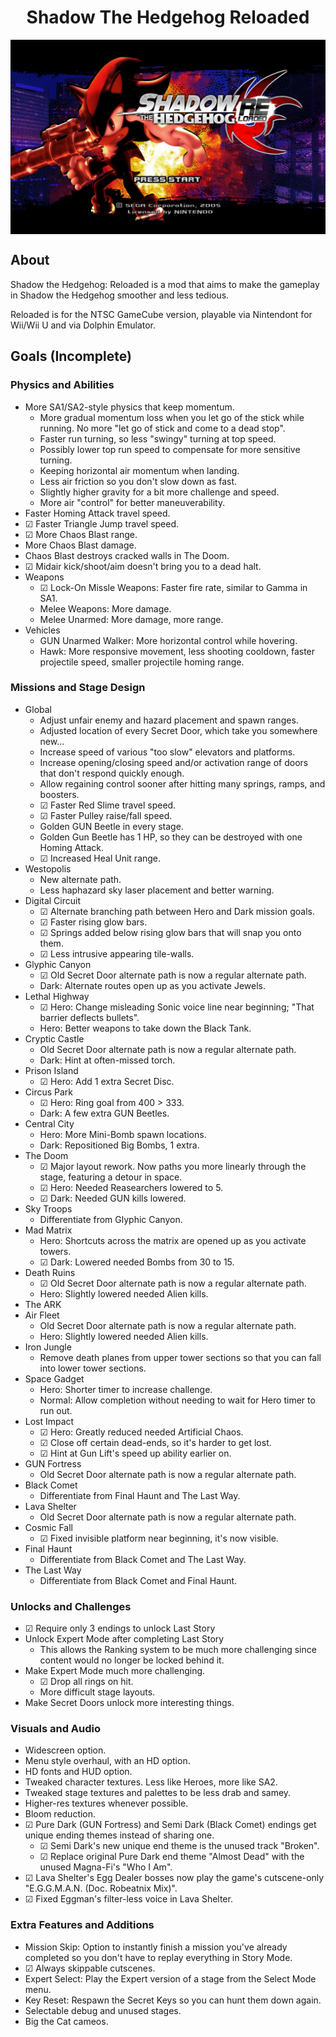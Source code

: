 <div align="center"><h1>Shadow The Hedgehog Reloaded</h1>
<img src="https://raw.githubusercontent.com/ShadowTheHedgehogHacking/ShdTH-Reloaded/master/res/title_screen.png" align="center" />
</div>

## About
Shadow the Hedgehog: Reloaded is a mod that aims to make the gameplay in Shadow the Hedgehog smoother and less tedious.

Reloaded is for the NTSC GameCube version, playable via Nintendont for Wii/Wii U and via Dolphin Emulator.

## Goals (Incomplete)

### Physics and Abilities
- More SA1/SA2-style physics that keep momentum.
  - More gradual momentum loss when you let go of the stick while running. No more "let go of stick and come to a dead stop".
  - Faster run turning, so less "swingy" turning at top speed.
  - Possibly lower top run speed to compensate for more sensitive turning.
  - Keeping horizontal air momentum when landing.
  - Less air friction so you don't slow down as fast.
  - Slightly higher gravity for a bit more challenge and speed.
  - More air "control" for better maneuverability.
- Faster Homing Attack travel speed.
- ☑ Faster Triangle Jump travel speed.
- ☑ More Chaos Blast range.
- More Chaos Blast damage.
- Chaos Blast destroys cracked walls in The Doom.
- ☑ Midair kick/shoot/aim doesn't bring you to a dead halt.
- Weapons
  - ☑ Lock-On Missle Weapons: Faster fire rate, similar to Gamma in SA1.
  - Melee Weapons: More damage.
  - Melee Unarmed: More damage, more range.
- Vehicles
  - GUN Unarmed Walker: More horizontal control while hovering.
  - Hawk: More responsive movement, less shooting cooldown, faster projectile speed, smaller projectile homing range.

### Missions and Stage Design
- Global
  - Adjust unfair enemy and hazard placement and spawn ranges.
  - Adjusted location of every Secret Door, which take you somewhere new...
  - Increase speed of various "too slow" elevators and platforms.
  - Increase opening/closing speed and/or activation range of doors that don't respond quickly enough.
  - Allow regaining control sooner after hitting many springs, ramps, and boosters.
  - ☑ Faster Red Slime travel speed.
  - ☑ Faster Pulley raise/fall speed.
  - Golden GUN Beetle in every stage.
  - Golden Gun Beetle has 1 HP, so they can be destroyed with one Homing Attack.
  - ☑ Increased Heal Unit range.
- Westopolis
  - New alternate path.
  - Less haphazard sky laser placement and better warning.
- Digital Circuit
  - ☑ Alternate branching path between Hero and Dark mission goals.
  - ☑ Faster rising glow bars.
  - ☑ Springs added below rising glow bars that will snap you onto them.
  - ☑ Less intrusive appearing tile-walls.
- Glyphic Canyon
  - ☑ Old Secret Door alternate path is now a regular alternate path.
  - Dark: Alternate routes open up as you activate Jewels.
- Lethal Highway
  - ☑ Hero: Change misleading Sonic voice line near beginning; "That barrier deflects bullets".
  - Hero: Better weapons to take down the Black Tank.
- Cryptic Castle
  - Old Secret Door alternate path is now a regular alternate path.
  - Dark: Hint at often-missed torch.
- Prison Island
  - ☑ Hero: Add 1 extra Secret Disc.
- Circus Park
  - ☑ Hero: Ring goal from 400 > 333.
  - Dark: A few extra GUN Beetles.
- Central City
  - Hero: More Mini-Bomb spawn locations.
  - Dark: Repositioned Big Bombs, 1 extra.
- The Doom
  - ☑ Major layout rework. Now paths you more linearly through the stage, featuring a detour in space.
  - ☑ Hero: Needed Reasearchers lowered to 5.
  - ☑ Dark: Needed GUN kills lowered.
- Sky Troops
  - Differentiate from Glyphic Canyon.
- Mad Matrix
  - Hero: Shortcuts across the matrix are opened up as you activate towers.
  - ☑ Dark: Lowered needed Bombs from 30 to 15.
- Death Ruins
  - ☑ Old Secret Door alternate path is now a regular alternate path.
  - Hero: Slightly lowered needed Alien kills.
- The ARK
- Air Fleet
  - Old Secret Door alternate path is now a regular alternate path.
  - Hero: Slightly lowered needed Alien kills.
- Iron Jungle
  - Remove death planes from upper tower sections so that you can fall into lower tower sections.
- Space Gadget
  - Hero: Shorter timer to increase challenge.
  - Normal: Allow completion without needing to wait for Hero timer to run out.
- Lost Impact
  - ☑ Hero: Greatly reduced needed Artificial Chaos.
  - ☑ Close off certain dead-ends, so it's harder to get lost.
  - ☑ Hint at Gun Lift's speed up ability earlier on.
- GUN Fortress
  - Old Secret Door alternate path is now a regular alternate path.
- Black Comet
  - Differentiate from Final Haunt and The Last Way.
- Lava Shelter
  - Old Secret Door alternate path is now a regular alternate path.
- Cosmic Fall
  - ☑ Fixed invisible platform near beginning, it's now visible.
- Final Haunt
  - Differentiate from Black Comet and The Last Way.
- The Last Way
  - Differentiate from Black Comet and Final Haunt.

### Unlocks and Challenges
- ☑ Require only 3 endings to unlock Last Story
- Unlock Expert Mode after completing Last Story
  - This allows the Ranking system to be much more challenging since content would no longer be locked behind it.
- Make Expert Mode much more challenging.
  - ☑ Drop all rings on hit.
  - More difficult stage layouts.
- Make Secret Doors unlock more interesting things.

### Visuals and Audio
- Widescreen option.
- Menu style overhaul, with an HD option.
- HD fonts and HUD option.
- Tweaked character textures. Less like Heroes, more like SA2.
- Tweaked stage textures and palettes to be less drab and samey.
- Higher-res textures whenever possible.
- Bloom reduction.
- ☑ Pure Dark (GUN Fortress) and Semi Dark (Black Comet) endings get unique ending themes instead of sharing one.
  - ☑ Semi Dark's new unique end theme is the unused track "Broken".
  - ☑ Replace original Pure Dark end theme "Almost Dead" with the unused Magna-Fi's "Who I Am".
- ☑ Lava Shelter's Egg Dealer bosses now play the game's cutscene-only "E.G.G.M.A.N. (Doc. Robeatnix Mix)". 
- ☑ Fixed Eggman's filter-less voice in Lava Shelter.

### Extra Features and Additions
- Mission Skip: Option to instantly finish a mission you've already completed so you don't have to replay everything in Story Mode.
- ☑ Always skippable cutscenes.
- Expert Select: Play the Expert version of a stage from the Select Mode menu.
- Key Reset: Respawn the Secret Keys so you can hunt them down again.
- Selectable debug and unused stages.
- Big the Cat cameos.

